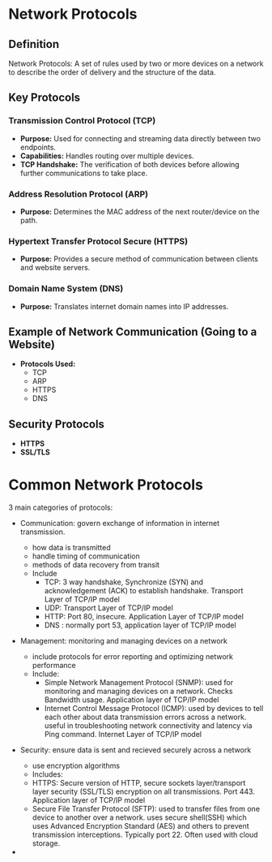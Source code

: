 # Network Protocols

## Definition
Network Protocols: A set of rules used by two or more devices on a network to describe the order of delivery and the structure of the data.

## Key Protocols

### Transmission Control Protocol (TCP)
- **Purpose:** Used for connecting and streaming data directly between two endpoints.
- **Capabilities:** Handles routing over multiple devices.
- **TCP Handshake:** The verification of both devices before allowing further communications to take place.

### Address Resolution Protocol (ARP)
- **Purpose:** Determines the MAC address of the next router/device on the path.

### Hypertext Transfer Protocol Secure (HTTPS)
- **Purpose:** Provides a secure method of communication between clients and website servers.

### Domain Name System (DNS)
- **Purpose:** Translates internet domain names into IP addresses.

## Example of Network Communication (Going to a Website)
- **Protocols Used:**
  - TCP
  - ARP
  - HTTPS
  - DNS

## Security Protocols
- **HTTPS**
- **SSL/TLS**


# Common Network Protocols

3 main categories of protocols:
- Communication: govern exchange of information in internet transmission.
  - how data is transmitted
  - handle timing of communication
  - methods of data recovery from transit
  - Include
    - TCP: 3 way handshake, Synchronize (SYN) and acknowledgement (ACK) to establish handshake. Transport Layer of TCP/IP model
    - UDP: Transport Layer of TCP/IP model
    - HTTP: Port 80, insecure. Application Layer of TCP/IP model
    - DNS : normally port 53, application layer of TCP/IP model
- Management: monitoring and managing devices on a network
  - include protocols for error reporting and optimizing network performance
  - Include:
    - Simple Network Management Protocol (SNMP): used for monitoring and managing devices on a network. Checks Bandwidth usage. Application layer of TCP/IP model
    - Internet Control Message Protocol (ICMP): used by devices to tell each other about data transmission errors across a network. useful in troubleshooting network connectivity and latency via Ping command. Internet Layer of TCP/IP model
- Security: ensure data is sent and recieved securely across a network
  -  use encryption algorithms
  -  Includes:
    - HTTPS: Secure version of HTTP, secure sockets layer/transport layer security (SSL/TLS) encryption on all transmissions. Port 443. Application layer of TCP/IP model
    - Secure File Transfer Protocol (SFTP): used to transfer files from one device to another over a network. uses secure shell(SSH) which uses Advanced Encryption Standard (AES) and others to prevent transmission interceptions. Typically port 22. Often used with cloud storage.
 


- 
